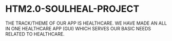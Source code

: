 # HTM2.0-SOULHEAL-PROJECT
THE TRACK/THEME OF OUR APP IS HEALTHCARE.  WE HAVE MADE AN ALL IN ONE HEALTHCARE APP (GUI) WHICH SERVES OUR BASIC NEEDS RELATED TO HEALTHCARE.
